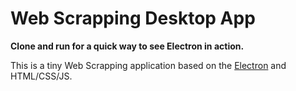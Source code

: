 # Web Scrapping Desktop App

**Clone and run for a quick way to see Electron in action.**

This is a tiny Web Scrapping application based on the [Electron](https://electronjs.org) and HTML/CSS/JS.
